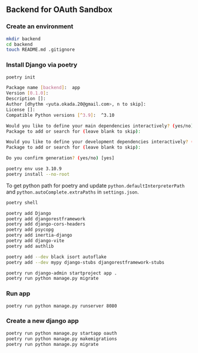 ## Backend for OAuth Sandbox

### Create an environment

```sh
mkdir backend
cd backend
touch README.md .gitignore
```

### Install Django via poetry

```sh
poetry init

Package name [backend]:  app
Version [0.1.0]:  
Description []:  
Author [dhythm <yuta.okada.20@gmail.com>, n to skip]:  
License []:  
Compatible Python versions [^3.9]:  ^3.10

Would you like to define your main dependencies interactively? (yes/no) [yes] 
Package to add or search for (leave blank to skip): 

Would you like to define your development dependencies interactively? (yes/no) [yes] 
Package to add or search for (leave blank to skip): 

Do you confirm generation? (yes/no) [yes]
```

```sh
poetry env use 3.10.9
poetry install --no-root
```

To get python path for poetry and update `python.defaultInterpreterPath` and `python.autoComplete.extraPaths` in `settings.json`.

```sh
poetry shell
```

```sh
poetry add Django
poetry add djangorestframework
poetry add django-cors-headers
poetry add psycopg
poetry add inertia-django
poetry add django-vite
poetry add authlib
```

```sh
poetry add --dev black isort autoflake
poetry add --dev mypy django-stubs djangorestframework-stubs
```

```sh
poetry run django-admin startproject app .
poetry run python manage.py migrate
```

### Run app

```sh
poetry run python manage.py runserver 8080
```

### Create a new django app

```sh
poetry run python manage.py startapp oauth
poetry run python manage.py makemigrations
poetry run python manage.py migrate
```
